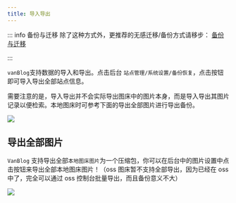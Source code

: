 ```yaml
---
title: 导入导出
---
```


::: info 备份与迁移
除了这种方式外，更推荐的无感迁移/备份方式请移步： [备份与迁移](/guide/backup.md)

:::

`vanBlog`支持数据的导入和导出。点击后台 `站点管理/系统设置/备份恢复`，点击按钮即可导入导出全部站点信息。

需要注意的是，导入导出并不会实际导出图床中的图片本身，而是导入导出其图片记录以便检索。本地图床时可参考下面的导出全部图片进行导出备份。

![](https://www.mereith.com/static/img/917addce2307bc0e470883de035472f5.clipboard-2022-09-01.png)

## 导出全部图片

`VanBlog` 支持导出全部`本地图床图片`为一个压缩包，你可以在后台中的图片设置中点击按钮来导出全部本地图床图片！（oss 图床暂不支持全部导出，因为已经在 oss 中了，完全可以通过 oss 控制台批量导出，而且备份意义不大）

![](https://www.mereith.com/static/img/dd5f0f0a1ff61a1a5d22c09fcaa8178c.clipboard-2022-09-01.png)
